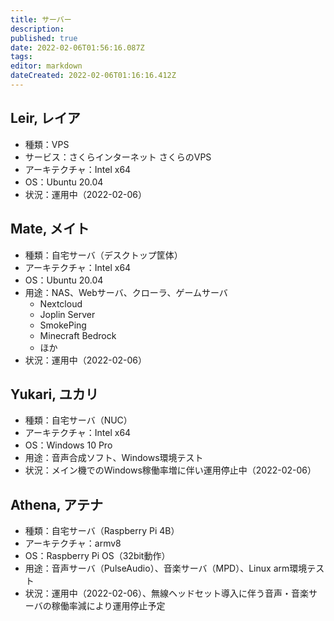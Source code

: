 ```yaml
---
title: サーバー
description: 
published: true
date: 2022-02-06T01:56:16.087Z
tags: 
editor: markdown
dateCreated: 2022-02-06T01:16:16.412Z
---
```


## Leir, レイア
- 種類：VPS
- サービス：さくらインターネット さくらのVPS
- アーキテクチャ：Intel x64
- OS：Ubuntu 20.04
- 状況：運用中（2022-02-06）

## Mate, メイト
- 種類：自宅サーバ（デスクトップ筐体）
- アーキテクチャ：Intel x64
- OS：Ubuntu 20.04
- 用途：NAS、Webサーバ、クローラ、ゲームサーバ
    - Nextcloud
    - Joplin Server
    - SmokePing
    - Minecraft Bedrock
    - ほか
- 状況：運用中（2022-02-06）

## Yukari, ユカリ
- 種類：自宅サーバ（NUC）
- アーキテクチャ：Intel x64
- OS：Windows 10 Pro
- 用途：音声合成ソフト、Windows環境テスト
- 状況：メイン機でのWindows稼働率増に伴い運用停止中（2022-02-06）

## Athena, アテナ
- 種類：自宅サーバ（Raspberry Pi 4B）
- アーキテクチャ：armv8
- OS：Raspberry Pi OS（32bit動作）
- 用途：音声サーバ（PulseAudio）、音楽サーバ（MPD）、Linux arm環境テスト
- 状況：運用中（2022-02-06）、無線ヘッドセット導入に伴う音声・音楽サーバの稼働率減により運用停止予定
